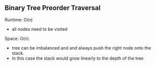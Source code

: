 ## Binary Tree Preorder Traversal

Runtime: O(n)
- all nodes need to be visited

Space: O(n)
- tree can be imbalanced and and always push the right node onto the stack.
- In this case the stack would grow linearly to the depth of the tree